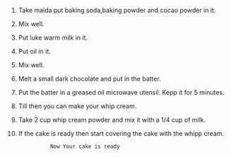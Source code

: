 1. Take maida  put baking soda,baking powder and cocao powder in it. 
2. Mix well.
3. Put luke warm milk in it. 
4. Put oil in it.
5. Mix well.
6. Melt a small dark chocolate and put in the batter.  
5. Put the batter in a greased oil microwave utensil. Kepp it for 5 minutes.
6. Till then you can make your whip cream.
7. Take 2 cup whip cream powder and mix it with a 1/4 cup of milk.
8. If the cake is ready then start covering the cake with the whipp cream.
  
                 Now Your cake is ready